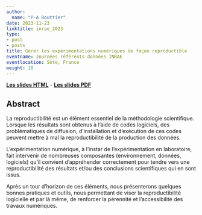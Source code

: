 ```yaml
---
author:
  name: "P-A Bouttier"
date: 2023-11-23
linktitle: inrae_2023
type:
- post
- posts
title: Gérer les expérimentations numériques de façon reproductible
eventname: Journées référents données INRAE
eventlocation: Sète, France
weight: 10
---
```


[**Les slides HTML**](/talks/inrae_2023.html) - [**Les slides PDF**](/talks/inrae_2023.pdf)

## Abstract

La reproductibilité est un élément essentiel de la méthodologie scientifique. Lorsque les résultats sont obtenus à l’aide de codes logiciels, des problématiques de diffusion, d’installation et d’exécution de ces codes peuvent mettre à mal la reproductibilité de la production des données.

 L’expérimentation numérique, à l’instar de l’expérimentation en laboratoire, fait intervenir de nombreuses composantes (environnement, données, logiciels) qu’il convient d’appréhender correctement pour tendre vers une reproductibilité des résultats et/ou des conclusions scientifiques qui en sont issus. 
 
 Après un tour d’horizon de ces éléments, nous présenterons quelques bonnes pratiques et outils, nous permettant de viser la reproductibilité logicielle et par là même, de renforcer la pérennité et l’accessibilité des travaux numériques. 

